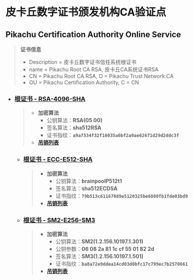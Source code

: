 # 皮卡丘数字证书颁发机构CA验证点
## Pikachu Certification Authority Online Service

> **证书信息**
>
> - Description = 皮卡丘数字证书信任系统根证书
> - name = Pikachu Root CA RSA, 皮卡丘CA系统证书RSA
> - CN = Pikachu Root CA RSA, O = Pikachu Trust Network CA
> - OU = Pikachu Certification Authority, C = CN

- ### [根证书 - RSA-4096-SHA](CA-RSA.cer)

  > - **加密算法**
  >   - 公钥算法：**RSA(05 00)**
  >   - 签名算法：**sha512RSA**
  >   - 证书指纹：**`a9a7334f32f10035a6bf2a9ae62671d29d2ddc3f`**
  > - **[吊销列表](CA-RSA.crl)**


  - ### [根证书 - ECC-E512-SHA](CA-ECC.cer)

    > - **加密算法**
    >   - 公钥算法：**brainpoolP512t1**
    >   - 签名算法：**sha512ECDSA**
    >   - 证书指纹：**`79b513c611670d9e5120325be6800fb1fde03bd9`**
    > - **[吊销列表](CA-ECC.crl)**

  - ### [根证书 - SM2-E256-SM3](CA-SM2.cer)

    > - **加密算法**
    >   - 公钥算法：**SM2(1.2.156.10197.1.301)**
    >   - 公钥参数：**06 08 2a 81 1c cf 55 01 82 2d**
    >   - 签名算法：**SM3(1.2.156.10197.1.501)**
    >   - 证书指纹：**`ba8a72e9ddea14cd03d0bfc17c799ec7b2570661`**
    > - **[吊销列表](CA-SM2.crl)**


